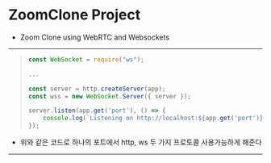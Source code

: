 # ZoomClone Project

- Zoom Clone using WebRTC and Websockets

***
> ```javascript
> const WebSocket = require("ws");
> 
> ...
> 
> const server = http.createServer(app);
> const wss = new WebSocket.Server({ server });
> 
> server.listen(app.get('port'), () => {
>     console.log(`Listening on http://localhost:${app.get('port')}`);
> });
> ```
- 위와 같은 코드로 하나의 포트에서 http, ws 두 가지 프로토콜 사용가능하게 해준다
***